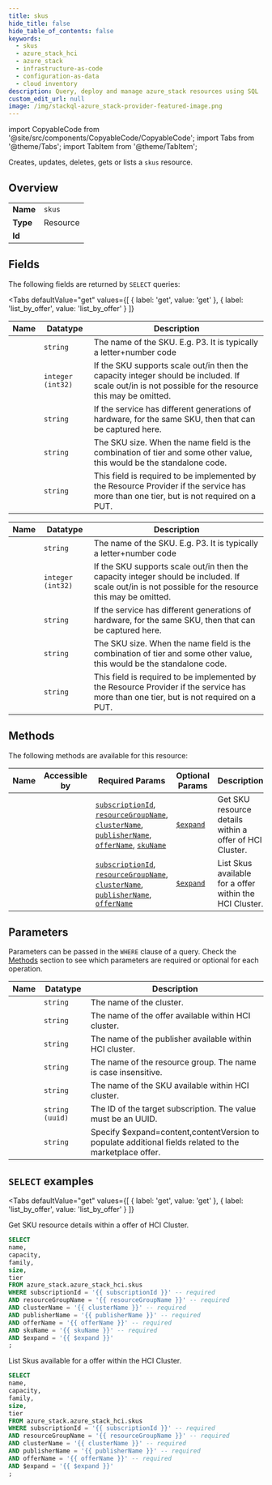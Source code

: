 ```yaml
--- 
title: skus
hide_title: false
hide_table_of_contents: false
keywords:
  - skus
  - azure_stack_hci
  - azure_stack
  - infrastructure-as-code
  - configuration-as-data
  - cloud inventory
description: Query, deploy and manage azure_stack resources using SQL
custom_edit_url: null
image: /img/stackql-azure_stack-provider-featured-image.png
---
```


import CopyableCode from '@site/src/components/CopyableCode/CopyableCode';
import Tabs from '@theme/Tabs';
import TabItem from '@theme/TabItem';

Creates, updates, deletes, gets or lists a <code>skus</code> resource.

## Overview
<table><tbody>
<tr><td><b>Name</b></td><td><code>skus</code></td></tr>
<tr><td><b>Type</b></td><td>Resource</td></tr>
<tr><td><b>Id</b></td><td><CopyableCode code="azure_stack.azure_stack_hci.skus" /></td></tr>
</tbody></table>

## Fields

The following fields are returned by `SELECT` queries:

<Tabs
    defaultValue="get"
    values={[
        { label: 'get', value: 'get' },
        { label: 'list_by_offer', value: 'list_by_offer' }
    ]}
>
<TabItem value="get">

<table>
<thead>
    <tr>
    <th>Name</th>
    <th>Datatype</th>
    <th>Description</th>
    </tr>
</thead>
<tbody>
<tr>
    <td><CopyableCode code="name" /></td>
    <td><code>string</code></td>
    <td>The name of the SKU. E.g. P3. It is typically a letter+number code</td>
</tr>
<tr>
    <td><CopyableCode code="capacity" /></td>
    <td><code>integer (int32)</code></td>
    <td>If the SKU supports scale out/in then the capacity integer should be included. If scale out/in is not possible for the resource this may be omitted.</td>
</tr>
<tr>
    <td><CopyableCode code="family" /></td>
    <td><code>string</code></td>
    <td>If the service has different generations of hardware, for the same SKU, then that can be captured here.</td>
</tr>
<tr>
    <td><CopyableCode code="size" /></td>
    <td><code>string</code></td>
    <td>The SKU size. When the name field is the combination of tier and some other value, this would be the standalone code. </td>
</tr>
<tr>
    <td><CopyableCode code="tier" /></td>
    <td><code>string</code></td>
    <td>This field is required to be implemented by the Resource Provider if the service has more than one tier, but is not required on a PUT.</td>
</tr>
</tbody>
</table>
</TabItem>
<TabItem value="list_by_offer">

<table>
<thead>
    <tr>
    <th>Name</th>
    <th>Datatype</th>
    <th>Description</th>
    </tr>
</thead>
<tbody>
<tr>
    <td><CopyableCode code="name" /></td>
    <td><code>string</code></td>
    <td>The name of the SKU. E.g. P3. It is typically a letter+number code</td>
</tr>
<tr>
    <td><CopyableCode code="capacity" /></td>
    <td><code>integer (int32)</code></td>
    <td>If the SKU supports scale out/in then the capacity integer should be included. If scale out/in is not possible for the resource this may be omitted.</td>
</tr>
<tr>
    <td><CopyableCode code="family" /></td>
    <td><code>string</code></td>
    <td>If the service has different generations of hardware, for the same SKU, then that can be captured here.</td>
</tr>
<tr>
    <td><CopyableCode code="size" /></td>
    <td><code>string</code></td>
    <td>The SKU size. When the name field is the combination of tier and some other value, this would be the standalone code. </td>
</tr>
<tr>
    <td><CopyableCode code="tier" /></td>
    <td><code>string</code></td>
    <td>This field is required to be implemented by the Resource Provider if the service has more than one tier, but is not required on a PUT.</td>
</tr>
</tbody>
</table>
</TabItem>
</Tabs>

## Methods

The following methods are available for this resource:

<table>
<thead>
    <tr>
    <th>Name</th>
    <th>Accessible by</th>
    <th>Required Params</th>
    <th>Optional Params</th>
    <th>Description</th>
    </tr>
</thead>
<tbody>
<tr>
    <td><a href="#get"><CopyableCode code="get" /></a></td>
    <td><CopyableCode code="select" /></td>
    <td><a href="#parameter-subscriptionId"><code>subscriptionId</code></a>, <a href="#parameter-resourceGroupName"><code>resourceGroupName</code></a>, <a href="#parameter-clusterName"><code>clusterName</code></a>, <a href="#parameter-publisherName"><code>publisherName</code></a>, <a href="#parameter-offerName"><code>offerName</code></a>, <a href="#parameter-skuName"><code>skuName</code></a></td>
    <td><a href="#parameter-$expand"><code>$expand</code></a></td>
    <td>Get SKU resource details within a offer of HCI Cluster.</td>
</tr>
<tr>
    <td><a href="#list_by_offer"><CopyableCode code="list_by_offer" /></a></td>
    <td><CopyableCode code="select" /></td>
    <td><a href="#parameter-subscriptionId"><code>subscriptionId</code></a>, <a href="#parameter-resourceGroupName"><code>resourceGroupName</code></a>, <a href="#parameter-clusterName"><code>clusterName</code></a>, <a href="#parameter-publisherName"><code>publisherName</code></a>, <a href="#parameter-offerName"><code>offerName</code></a></td>
    <td><a href="#parameter-$expand"><code>$expand</code></a></td>
    <td>List Skus available for a offer within the HCI Cluster.</td>
</tr>
</tbody>
</table>

## Parameters

Parameters can be passed in the `WHERE` clause of a query. Check the [Methods](#methods) section to see which parameters are required or optional for each operation.

<table>
<thead>
    <tr>
    <th>Name</th>
    <th>Datatype</th>
    <th>Description</th>
    </tr>
</thead>
<tbody>
<tr id="parameter-clusterName">
    <td><CopyableCode code="clusterName" /></td>
    <td><code>string</code></td>
    <td>The name of the cluster.</td>
</tr>
<tr id="parameter-offerName">
    <td><CopyableCode code="offerName" /></td>
    <td><code>string</code></td>
    <td>The name of the offer available within HCI cluster.</td>
</tr>
<tr id="parameter-publisherName">
    <td><CopyableCode code="publisherName" /></td>
    <td><code>string</code></td>
    <td>The name of the publisher available within HCI cluster.</td>
</tr>
<tr id="parameter-resourceGroupName">
    <td><CopyableCode code="resourceGroupName" /></td>
    <td><code>string</code></td>
    <td>The name of the resource group. The name is case insensitive.</td>
</tr>
<tr id="parameter-skuName">
    <td><CopyableCode code="skuName" /></td>
    <td><code>string</code></td>
    <td>The name of the SKU available within HCI cluster.</td>
</tr>
<tr id="parameter-subscriptionId">
    <td><CopyableCode code="subscriptionId" /></td>
    <td><code>string (uuid)</code></td>
    <td>The ID of the target subscription. The value must be an UUID.</td>
</tr>
<tr id="parameter-$expand">
    <td><CopyableCode code="$expand" /></td>
    <td><code>string</code></td>
    <td>Specify $expand=content,contentVersion to populate additional fields related to the marketplace offer.</td>
</tr>
</tbody>
</table>

## `SELECT` examples

<Tabs
    defaultValue="get"
    values={[
        { label: 'get', value: 'get' },
        { label: 'list_by_offer', value: 'list_by_offer' }
    ]}
>
<TabItem value="get">

Get SKU resource details within a offer of HCI Cluster.

```sql
SELECT
name,
capacity,
family,
size,
tier
FROM azure_stack.azure_stack_hci.skus
WHERE subscriptionId = '{{ subscriptionId }}' -- required
AND resourceGroupName = '{{ resourceGroupName }}' -- required
AND clusterName = '{{ clusterName }}' -- required
AND publisherName = '{{ publisherName }}' -- required
AND offerName = '{{ offerName }}' -- required
AND skuName = '{{ skuName }}' -- required
AND $expand = '{{ $expand }}'
;
```
</TabItem>
<TabItem value="list_by_offer">

List Skus available for a offer within the HCI Cluster.

```sql
SELECT
name,
capacity,
family,
size,
tier
FROM azure_stack.azure_stack_hci.skus
WHERE subscriptionId = '{{ subscriptionId }}' -- required
AND resourceGroupName = '{{ resourceGroupName }}' -- required
AND clusterName = '{{ clusterName }}' -- required
AND publisherName = '{{ publisherName }}' -- required
AND offerName = '{{ offerName }}' -- required
AND $expand = '{{ $expand }}'
;
```
</TabItem>
</Tabs>
